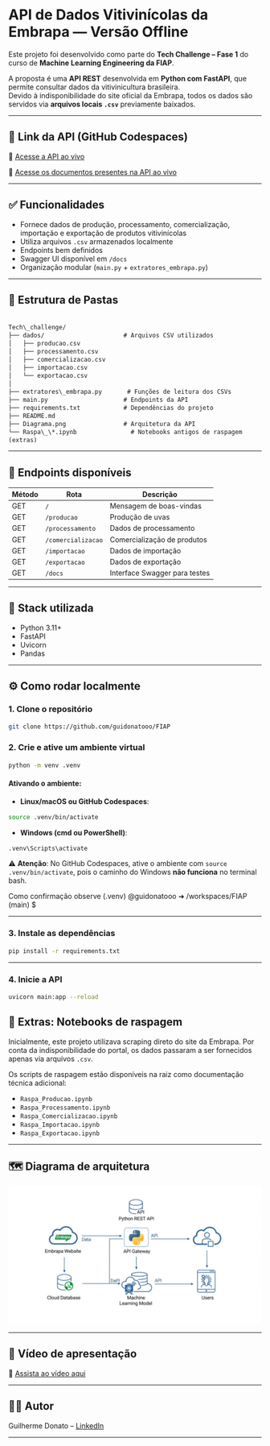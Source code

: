 # API de Dados Vitivinícolas da Embrapa — Versão Offline

Este projeto foi desenvolvido como parte do **Tech Challenge – Fase 1** do curso de **Machine Learning Engineering da FIAP**.

A proposta é uma **API REST** desenvolvida em **Python com FastAPI**, que permite consultar dados da vitivinicultura brasileira.  
Devido à indisponibilidade do site oficial da Embrapa, todos os dados são servidos via **arquivos locais `.csv`** previamente baixados.

---

## 🚀 Link da API (GitHub Codespaces)

🔗 [Acesse a API ao vivo](https://obscure-spork-97wrxjprq952xjqj.github.dev/)

🔗 [Acesse os documentos presentes na API ao vivo](https://obscure-spork-97wrxjprq952xjqj-8000.app.github.dev/docs#/)

---

## ✅ Funcionalidades

- Fornece dados de produção, processamento, comercialização, importação e exportação de produtos vitivinícolas
- Utiliza arquivos `.csv` armazenados localmente
- Endpoints bem definidos
- Swagger UI disponível em `/docs`
- Organização modular (`main.py` + `extratores_embrapa.py`)

---

## 📂 Estrutura de Pastas

```

Tech\_challenge/
├── dados/                      # Arquivos CSV utilizados
│   ├── producao.csv
│   ├── processamento.csv
│   ├── comercializacao.csv
│   ├── importacao.csv
│   └── exportacao.csv
│
├── extratores\_embrapa.py       # Funções de leitura dos CSVs
├── main.py                     # Endpoints da API
├── requirements.txt            # Dependências do projeto
├── README.md
├── Diagrama.png                # Arquitetura da API
└── Raspa\_\*.ipynb               # Notebooks antigos de raspagem (extras)

````

---

## 📌 Endpoints disponíveis

| Método | Rota               | Descrição                              |
|--------|--------------------|----------------------------------------|
| GET    | `/`                | Mensagem de boas-vindas                |
| GET    | `/producao`        | Produção de uvas                       |
| GET    | `/processamento`   | Dados de processamento                 |
| GET    | `/comercializacao` | Comercialização de produtos            |
| GET    | `/importacao`      | Dados de importação                    |
| GET    | `/exportacao`      | Dados de exportação                    |
| GET    | `/docs`            | Interface Swagger para testes          |

---

## 🧱 Stack utilizada

- Python 3.11+
- FastAPI
- Uvicorn
- Pandas

---

## ⚙️ Como rodar localmente

### 1. Clone o repositório

```bash
git clone https://github.com/guidonatooo/FIAP
````

### 2. Crie e ative um ambiente virtual

```bash
python -m venv .venv
```

#### Ativando o ambiente:

* **Linux/macOS ou GitHub Codespaces**:

```bash
source .venv/bin/activate
```

* **Windows (cmd ou PowerShell)**:

```bash
.venv\Scripts\activate
```

⚠️ **Atenção**: No GitHub Codespaces, ative o ambiente com `source .venv/bin/activate`, pois o caminho do Windows **não funciona** no terminal bash.

Como confirmação observe (.venv) @guidonatooo ➜ /workspaces/FIAP (main) $

---

### 3. Instale as dependências

```bash
pip install -r requirements.txt
```

---

### 4. Inicie a API

```bash
uvicorn main:app --reload
```

## 🧪 Extras: Notebooks de raspagem

Inicialmente, este projeto utilizava scraping direto do site da Embrapa.
Por conta da indisponibilidade do portal, os dados passaram a ser fornecidos apenas via arquivos `.csv`.

Os scripts de raspagem estão disponíveis na raiz como documentação técnica adicional:

* `Raspa_Producao.ipynb`
* `Raspa_Processamento.ipynb`
* `Raspa_Comercializacao.ipynb`
* `Raspa_Importacao.ipynb`
* `Raspa_Exportacao.ipynb`

---

## 🗺️ Diagrama de arquitetura

![Diagrama da Solução](./Diagrama.jpg)

---

## 🎥 Vídeo de apresentação

🔗 [Assista ao vídeo aqui](https://SEU-LINK-DO-VIDEO)

---

## 👨‍💻 Autor

Guilherme Donato – [LinkedIn](https://www.linkedin.com/in/)

---
